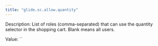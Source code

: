 ```yaml
---
title: "glide.sc.allow.quantity"
---
```


Description: List of roles (comma-separated) that can use the quantity selector in the shopping cart. Blank means all users.

Value: ``